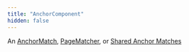 ```yaml
---
title: "AnchorComponent"
hidden: false
---
```

An [AnchorMatch](doc:anchormatch), [PageMatcher](doc:pagematcher), or [Shared Anchor Matches](doc:shared-anchor-matches)